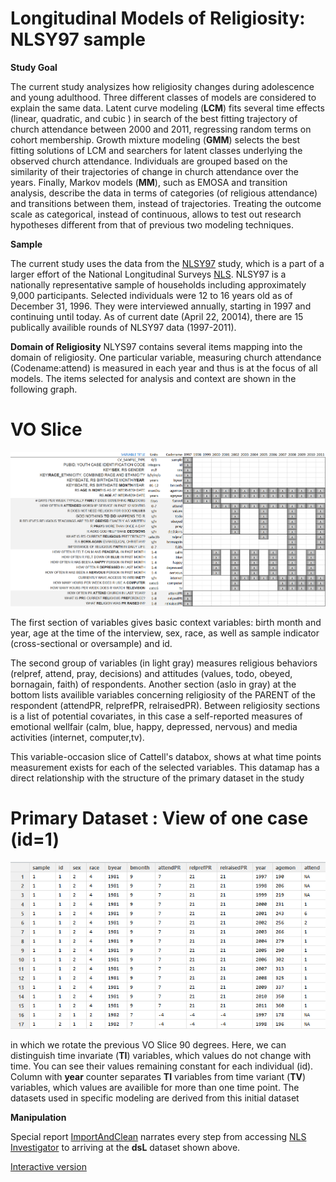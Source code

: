 
Longitudinal Models of Religiosity: NLSY97 sample
========================================================

**Study Goal**

The current study analysizes how religiosity changes during adolescence and young adulthood. Three different classes of models are considered to explain the same data. Latent curve modeling (**LCM**) fits  several time effects (linear, quadratic, and cubic ) in search of the best fitting trajectory of  church attendance between 2000 and 2011, regressing random terms on cohort membership. Growth mixture modeling (**GMM**) selects the best fitting solutions of LCM and searchers for latent classes underlying the observed church attendance. Individuals are grouped based on the similarity of their trajectories of change in church attendance over the years. Finally, Markov models (**MM**), such as EMOSA and transition analysis, describe the data in terms of categories (of religious attendance) and transitions between them, instead of trajectories. Treating the outcome scale as categorical, instead of continuous, allows to test out research hypotheses different from that of previous two modeling techniques.

**Sample**

The current study uses the data from the [NLSY97](http://www.bls.gov/nls/nlsy97.htm) study, which is a part of a larger effort of the National Longitudinal Surveys [NLS](http://www.bls.gov/nls/). NLSY97 is a nationally representative sample of households including approximately 9,000 participants. Selected individuals were 12 to 16 years old as of December 31, 1996. They were interviewed annually, starting in 1997 and continuing until today. As of current date (April 22, 20014), there are 15 publically availible rounds of NLSY97 data (1997-2011).

**Domain of Religiosity**
NLYS97 contains several items mapping into the domain of religiosity. One particular variable, measuring church attendance (Codename:attend) is measured in each year and thus is at the focus of all models. The items selected for analysis and context are shown in the following graph. 
# VO Slice 
<img link src="./Documentation/figure_rmd/variables_layout.png" alt="Databox slice" style="width:700px;"/>  

The first section of variables gives basic context variables: birth month and year, age at the time of the interview, sex, race, as well as sample indicator (cross-sectional or oversample) and id.

The second group of variables (in light gray) measures religious behaviors (relpref, attend, pray, decisions) and attitudes (values, todo, obeyed, bornagain, faith) of respondents. Another section (aslo in gray) at the bottom lists availible variables concerning religiosity of the PARENT of the respondent (attendPR, relprefPR, relraisedPR).  Between religiosity sections is a list of potential covariates, in this case a self-reported measures of emotional wellfair (calm, blue, happy, depressed, nervous) and media activities (internet, computer,tv). 
 
This variable-occasion slice of Cattell's databox, shows at what time points measurement exists for each of the selected variables. This datamap has a direct relationship with the structure of the primary dataset in the study
# Primary Dataset : View of one case (id=1)
<img link src="./Documentation/figure_rmd/variables_layout_dsL.png" alt="Databox slice" style="width:700px;"/>  

in which we rotate the previous VO Slice 90 degrees. Here, we can distinguish time invariate (**TI**) variables, which values do not change with time. You can see their values remaining constant for each individual (id). Column with **year** counter separates **TI** variables from time variant (**TV**) variables, which values are availible for more than one time point. The datasets used in specific modeling are derived from this initial dataset

**Manipulation**

Special report [ImportAndClean]("./Documentation/ImportAndClean.md") narrates every step from accessing [NLS Investigator](https://www.nlsinfo.org/investigator/pages/login.jsp) to arriving at the **dsL** dataset shown above.

[Interactive version]("./www/slice-vo.html")
